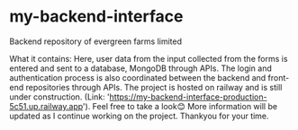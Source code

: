 # my-backend-interface
Backend repository of evergreen farms limited 

What it contains:
Here, user data from the input collected from the forms is entered and sent to a database, MongoDB through APIs.
The login and authentication process is also coordinated between the backend and front-end repositories through APIs.
The project is hosted on railway and is still under construction.
(Link: 'https://my-backend-interface-production-5c51.up.railway.app').
Feel free to take a look😊
More information will be updated as I continue working on the project. 
Thankyou for your time.
